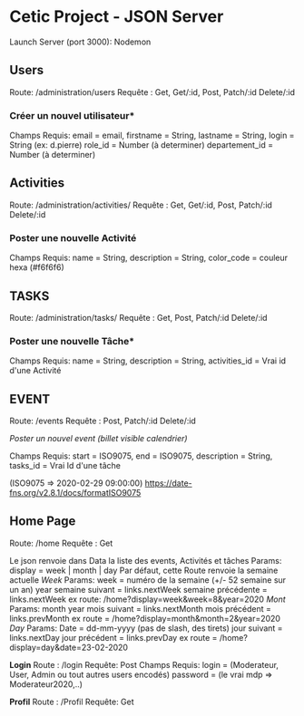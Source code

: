 # Cetic Project - JSON Server

Launch Server (port 3000): Nodemon

## Users
Route: /administration/users
Requête : Get, Get/:id, Post, Patch/:id Delete/:id

### Créer un nouvel utilisateur*
Champs Requis:
email = email,
firstname = String,
lastname = String,
login = String (ex: d.pierre)
role_id = Number (à determiner)
departement_id = Number (à determiner)

## Activities
Route: /administration/activities/
Requête : Get, Get/:id, Post, Patch/:id Delete/:id

### Poster une nouvelle Activité
Champs Requis:
name = String,
description = String,
color_code = couleur hexa (#f6f6f6)

## TASKS
Route: /administration/tasks/
Requête : Get, Post, Patch/:id Delete/:id

### Poster une nouvelle Tâche*

Champs Requis:
name = String,
description = String,
activities_id = Vrai id d'une Activité

## EVENT
Route: /events
Requête : Post, Patch/:id Delete/:id

*Poster un nouvel event (billet visible calendrier)*

Champs Requis:
start = ISO9075,
end = ISO9075,
description = String,
tasks_id = Vrai Id d'une tâche 

(ISO9075 => 2020-02-29 09:00:00)
https://date-fns.org/v2.8.1/docs/formatISO9075

## Home Page
Route: /home
Requête : Get

Le json renvoie dans Data la liste des events, Activités et tâches
Params:
display = week | month | day
Par défaut, cette Route renvoie la semaine actuelle
*Week*
Params:
week = numéro de la semaine (+/- 52 semaine sur un an)
year
semaine suivant = links.nextWeek
semaine précédente = links.nextWeek
ex route: /home?display=week&week=8&year=2020
*Mont*
Params:
month
year
mois suivant = links.nextMonth
mois précédent = links.prevMonth
ex route = /home?display=month&month=2&year=2020
*Day*
Params:
Date = dd-mm-yyyy (pas de slash, des tirets)
jour suivant = links.nextDay
jour précédent = links.prevDay
ex route = /home?display=day&date=23-02-2020

**Login**
Route : /login
Requête: Post
Champs Requis:
login = (Moderateur, User, Admin ou tout autres users encodés)
password = (le vrai mdp => Moderateur2020,..)

**Profil**
Route : /Profil
Requête: Get


